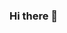 ### Hi there 👋

<!--
**bugrahankaramollaoglu/bugrahankaramollaoglu** is a ✨ _special_ ✨ repository because its `README.md` (this file) appears on your GitHub profile.

[![42 Project Score](https://42-project-badge.glitch.me/users/bkaramol/project/libft)](https://github.com/ricardoreves/42-project-badge)

